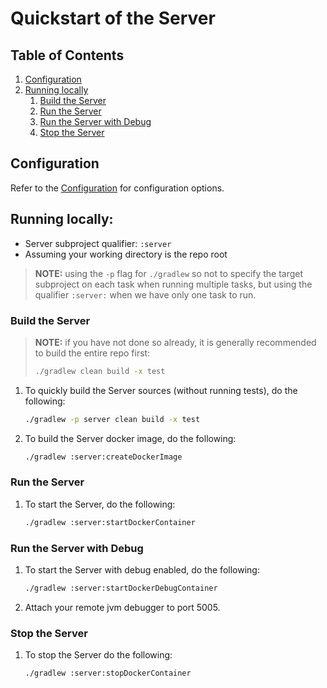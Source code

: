 # Quickstart of the Server

## Table of Contents

1. [Configuration](#configuration)
1. [Running locally](#running-locally)
   1. [Build the Server](#build-the-server)
   1. [Run the Server](#run-the-server)
   1. [Run the Server with Debug](#run-the-server-with-debug)
   1. [Stop the Server](#stop-the-server)

## Configuration

Refer to the [Configuration](configuration.md) for configuration options.

## Running locally:

- Server subproject qualifier: `:server`
- Assuming your working directory is the repo root

> **NOTE:** using the `-p` flag for `./gradlew` so not to specify the target subproject
> on each task when running multiple tasks, but using the qualifier `:server:` when
> we have only one task to run.

### Build the Server

> **NOTE:** if you have not done so already, it is
> generally recommended to build the entire repo first:
> ```bash
> ./gradlew clean build -x test
> ```

1. To quickly build the Server sources (without running tests), do the following:
    ```bash
    ./gradlew -p server clean build -x test
    ```

1. To build the Server docker image, do the following:
    ```bash
    ./gradlew :server:createDockerImage
    ```

### Run the Server

1. To start the Server, do the following:
    ```bash
    ./gradlew :server:startDockerContainer
    ```

### Run the Server with Debug

1. To start the Server with debug enabled, do the following:
    ```bash
    ./gradlew :server:startDockerDebugContainer
    ```

1. Attach your remote jvm debugger to port 5005.

### Stop the Server

1. To stop the Server do the following:
    ```bash
    ./gradlew :server:stopDockerContainer
    ```
